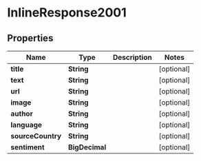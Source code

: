 

# InlineResponse2001


## Properties

Name | Type | Description | Notes
------------ | ------------- | ------------- | -------------
**title** | **String** |  |  [optional]
**text** | **String** |  |  [optional]
**url** | **String** |  |  [optional]
**image** | **String** |  |  [optional]
**author** | **String** |  |  [optional]
**language** | **String** |  |  [optional]
**sourceCountry** | **String** |  |  [optional]
**sentiment** | **BigDecimal** |  |  [optional]



